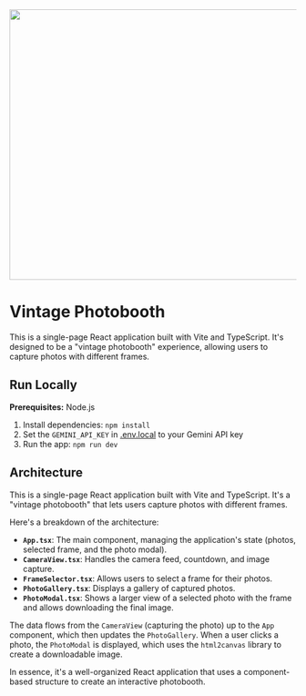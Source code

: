 <div align="center">
<img width="1200" height="475" alt="GHBanner" src="https://github.com/user-attachments/assets/0aa67016-6eaf-458a-adb2-6e31a0763ed6" />
</div>

# Vintage Photobooth

This is a single-page React application built with Vite and TypeScript. It's designed to be a "vintage photobooth" experience, allowing users to capture photos with different frames.

## Run Locally

**Prerequisites:**  Node.js

1. Install dependencies:
   `npm install`
2. Set the `GEMINI_API_KEY` in [.env.local](.env.local) to your Gemini API key
3. Run the app:
   `npm run dev`

## Architecture

This is a single-page React application built with Vite and TypeScript. It's a "vintage photobooth" that lets users capture photos with different frames.

Here's a breakdown of the architecture:

*   **`App.tsx`**: The main component, managing the application's state (photos, selected frame, and the photo modal).
*   **`CameraView.tsx`**: Handles the camera feed, countdown, and image capture.
*   **`FrameSelector.tsx`**: Allows users to select a frame for their photos.
*   **`PhotoGallery.tsx`**: Displays a gallery of captured photos.
*   **`PhotoModal.tsx`**: Shows a larger view of a selected photo with the frame and allows downloading the final image.

The data flows from the `CameraView` (capturing the photo) up to the `App` component, which then updates the `PhotoGallery`. When a user clicks a photo, the `PhotoModal` is displayed, which uses the `html2canvas` library to create a downloadable image.

In essence, it's a well-organized React application that uses a component-based structure to create an interactive photobooth.